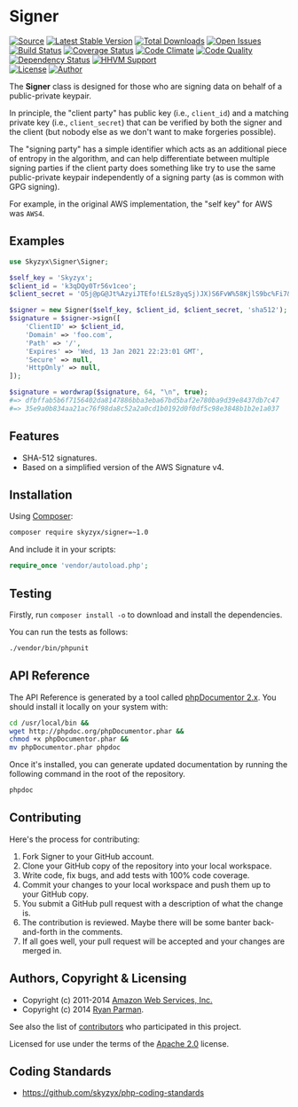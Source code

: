 # Signer

[![Source](http://img.shields.io/badge/source-skyzyx/signer-blue.svg?style=flat-square)](https://github.com/skyzyx/signer)
[![Latest Stable Version](http://img.shields.io/packagist/v/skyzyx/signer.svg?style=flat-square)](https://packagist.org/packages/skyzyx/signer)
[![Total Downloads](http://img.shields.io/packagist/dt/skyzyx/signer.svg?style=flat-square)](https://packagist.org/packages/skyzyx/signer)
[![Open Issues](http://img.shields.io/github/issues/skyzyx/signer.svg?style=flat-square)](https://github.com/skyzyx/signer)  
[![Build Status](http://img.shields.io/travis/skyzyx/signer/master.svg?style=flat-square)](https://travis-ci.org/skyzyx/signer)
[![Coverage Status](http://img.shields.io/coveralls/skyzyx/signer/master.svg?style=flat-square)](https://coveralls.io/r/skyzyx/signer?branch=master)
[![Code Climate](http://img.shields.io/codeclimate/github/skyzyx/signer.svg?style=flat-square)](https://codeclimate.com/github/skyzyx/signer)
[![Code Quality](http://img.shields.io/scrutinizer/g/skyzyx/signer.svg?style=flat-square)](https://scrutinizer-ci.com/g/skyzyx/signer)
[![Dependency Status](https://www.versioneye.com/user/projects/54483c0839f096d562000068/badge.svg?style=flat-square)](https://www.versioneye.com/user/projects/54483c0839f096d562000068)
[![HHVM Support](http://img.shields.io/hhvm/skyzyx/signer.svg?style=flat-square)](https://hhvm.com)  
[![License](http://img.shields.io/packagist/l/skyzyx/signer-blue.svg?style=flat-square)](https://packagist.org/packages/skyzyx/signer)
[![Author](http://img.shields.io/badge/author-@skyzyx-blue.svg?style=flat-square)](https://twitter.com/skyzyx)

The **Signer** class is designed for those who are signing data on behalf of a public-private keypair.

In principle, the "client party" has public key (i.e., `client_id`) and a matching private key (i.e., `client_secret`) that can be verified by both the signer and the client (but nobody else as we don't want to make forgeries possible).

The "signing party" has a simple identifier which acts as an additional piece of entropy in the algorithm, and can help differentiate between multiple signing parties if the client party does something like try to use the same public-private keypair independently of a signing party (as is common with GPG signing).

For example, in the original AWS implementation, the "self key" for AWS was `AWS4`.


## Examples

```php
use Skyzyx\Signer\Signer;

$self_key = 'Skyzyx';
$client_id = 'k3qDQy0Tr56v1ceo';
$client_secret = 'O5j@pG@Jt%AzyiJTEfo!£LSz8yqSj)JX)S6FvW%58KjlS9bc%Fi7&&C4KSCT8hxd';

$signer = new Signer($self_key, $client_id, $client_secret, 'sha512');
$signature = $signer->sign([
    'ClientID' => $client_id,
    'Domain' => 'foo.com',
    'Path' => '/',
    'Expires' => 'Wed, 13 Jan 2021 22:23:01 GMT',
    'Secure' => null,
    'HttpOnly' => null,
]);

$signature = wordwrap($signature, 64, "\n", true);
#=> dfbffab5b6f7156402da8147886bba3eba67bd5baf2e780ba9d39e8437db7c47
#=> 35e9a0b834aa21ac76f98da8c52a2a0cd1b0192d0f0df5c98e3848b1b2e1a037
```


## Features

* SHA-512 signatures.
* Based on a simplified version of the AWS Signature v4.


## Installation

Using [Composer]:
```bash
composer require skyzyx/signer=~1.0
```

And include it in your scripts:

```php
require_once 'vendor/autoload.php';
```


## Testing

Firstly, run `composer install -o` to download and install the dependencies.

You can run the tests as follows:
```bash
./vendor/bin/phpunit
```


## API Reference

The API Reference is generated by a tool called [phpDocumentor 2.x](http://phpdoc.org). You should install it locally
on your system with:

```bash
cd /usr/local/bin &&
wget http://phpdoc.org/phpDocumentor.phar &&
chmod +x phpDocumentor.phar &&
mv phpDocumentor.phar phpdoc
```

Once it's installed, you can generate updated documentation by running the following command in the root of the
repository.
```bash
phpdoc
```


## Contributing
Here's the process for contributing:

1. Fork Signer to your GitHub account.
2. Clone your GitHub copy of the repository into your local workspace.
3. Write code, fix bugs, and add tests with 100% code coverage.
4. Commit your changes to your local workspace and push them up to your GitHub copy.
5. You submit a GitHub pull request with a description of what the change is.
6. The contribution is reviewed. Maybe there will be some banter back-and-forth in the comments.
7. If all goes well, your pull request will be accepted and your changes are merged in.


## Authors, Copyright & Licensing

* Copyright (c) 2011-2014 [Amazon Web Services, Inc.](http://aws.amazon.com)
* Copyright (c) 2014 [Ryan Parman](http://ryanparman.com).

See also the list of [contributors](/skyzyx/signer/contributors) who participated in this project.

Licensed for use under the terms of the [Apache 2.0] license.

  [PHP]: http://php.net
  [Composer]: https://getcomposer.org
  [MIT]: http://www.opensource.org/licenses/mit-license.php
  [Apache 2.0]: http://opensource.org/licenses/Apache-2.0


## Coding Standards

* <https://github.com/skyzyx/php-coding-standards>

  [PHP]: http://php.net
  [Composer]: https://getcomposer.org
  [MIT]: http://www.opensource.org/licenses/mit-license.php
  [Apache 2.0]: http://opensource.org/licenses/Apache-2.0
